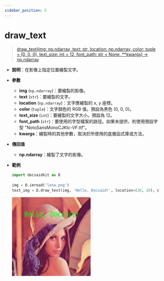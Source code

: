 ```yaml
---
sidebar_position: 5
---
```


# draw_text

> [draw_text(img: np.ndarray, text: str, location: np.ndarray, color: tuple = (0, 0, 0), text_size: int = 12, font_path: str = None, **kwargs) -> np.ndarray](https://github.com/DocsaidLab/DocsaidKit/blob/71170598902b6f8e89a969f1ce27ed4fd05b2ff2/docsaidkit/vision/visualization/draw.py#L211)

- **說明**：在影像上指定位置繪製文字。

- **參數**
    - **img** (`np.ndarray`)：要繪製的影像。
    - **text** (`str`)：要繪製的文字。
    - **location** (`np.ndarray`)：文字應繪製的 x, y 座標。
    - **color** (`tuple`)：文字顏色的 RGB 值。預設為黑色 (0, 0, 0)。
    - **text_size** (`int`)：要繪製的文字大小。預設為 12。
    - **font_path** (`str`)：要使用的字型檔案的路徑。如果未提供，則使用預設字型 "NotoSansMonoCJKtc-VF.ttf"。
    - **kwargs**：繪製時的其他參數，取決於所使用的底層函式庫或方法。

- **傳回值**
    - **np.ndarray**：繪製了文字的影像。

- **範例**

    ```python
    import docsaidkit as D

    img = D.imread('lena.png')
    text_img = D.draw_text(img, 'Hello, Docsaid!', location=(20, 20), color=(0, 255, 0), text_size=12)
    ```

    ![draw_text](./resource/test_draw_text.jpg)

